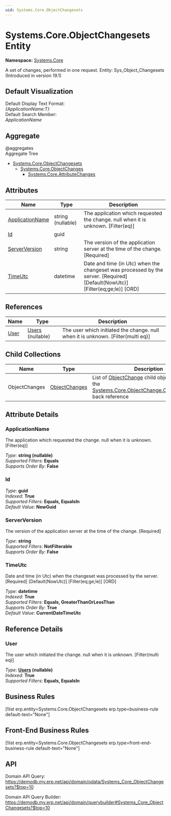```yaml
---
uid: Systems.Core.ObjectChangesets
---
```

# Systems.Core.ObjectChangesets Entity

**Namespace:** [Systems.Core](Systems.Core.md)  

A set of changes, performed in one request. Entity: Sys_Object_Changesets (Introduced in version 19.1)

## Default Visualization
Default Display Text Format:  
_{ApplicationName:T}_  
Default Search Member:  
_ApplicationName_  

## Aggregate
  @aggregates  
Aggregate Tree  
* [Systems.Core.ObjectChangesets](Systems.Core.ObjectChangesets.md)  
  * [Systems.Core.ObjectChanges](Systems.Core.ObjectChanges.md)  
    * [Systems.Core.AttributeChanges](Systems.Core.AttributeChanges.md)  

## Attributes

| Name | Type | Description |
| ---- | ---- | --- |
| [ApplicationName](Systems.Core.ObjectChangesets.md#applicationname) | string (nullable) | The application which requested the change. null when it is unknown. [Filter(eq)] 
| [Id](Systems.Core.ObjectChangesets.md#id) | guid |  
| [ServerVersion](Systems.Core.ObjectChangesets.md#serverversion) | string | The version of the application server at the time of the change. [Required] 
| [TimeUtc](Systems.Core.ObjectChangesets.md#timeutc) | datetime | Date and time (in Utc) when the changeset was processed by the server. [Required] [Default(NowUtc)] [Filter(eq;ge;le)] [ORD] 

## References

| Name | Type | Description |
| ---- | ---- | --- |
| [User](Systems.Core.ObjectChangesets.md#user) | [Users](Systems.Security.Users.md) (nullable) | The user which initiated the change. null when it is unknown. [Filter(multi eq)] |

## Child Collections

| Name | Type | Description |
| ---- | ---- | --- |
| ObjectChanges | [ObjectChanges](Systems.Core.ObjectChanges.md) | List of [ObjectChange](Systems.Core.ObjectChanges.md) child objects, based on the [Systems.Core.ObjectChange.ObjectChangeset](Systems.Core.ObjectChanges.md#objectchangeset) back reference 


## Attribute Details

### ApplicationName

The application which requested the change. null when it is unknown. [Filter(eq)]

_Type_: **string (nullable)**  
_Supported Filters_: **Equals**  
_Supports Order By_: **False**  

### Id

_Type_: **guid**  
_Indexed_: **True**  
_Supported Filters_: **Equals, EqualsIn**  
_Default Value_: **NewGuid**  

### ServerVersion

The version of the application server at the time of the change. [Required]

_Type_: **string**  
_Supported Filters_: **NotFilterable**  
_Supports Order By_: **False**  

### TimeUtc

Date and time (in Utc) when the changeset was processed by the server. [Required] [Default(NowUtc)] [Filter(eq;ge;le)] [ORD]

_Type_: **datetime**  
_Indexed_: **True**  
_Supported Filters_: **Equals, GreaterThanOrLessThan**  
_Supports Order By_: **True**  
_Default Value_: **CurrentDateTimeUtc**  


## Reference Details

### User

The user which initiated the change. null when it is unknown. [Filter(multi eq)]

_Type_: **[Users](Systems.Security.Users.md) (nullable)**  
_Indexed_: **True**  
_Supported Filters_: **Equals, EqualsIn**  



## Business Rules

[!list erp.entity=Systems.Core.ObjectChangesets erp.type=business-rule default-text="None"]

## Front-End Business Rules

[!list erp.entity=Systems.Core.ObjectChangesets erp.type=front-end-business-rule default-text="None"]

## API

Domain API Query:
<https://demodb.my.erp.net/api/domain/odata/Systems_Core_ObjectChangesets?$top=10>

Domain API Query Builder:
<https://demodb.my.erp.net/api/domain/querybuilder#Systems_Core_ObjectChangesets?$top=10>

